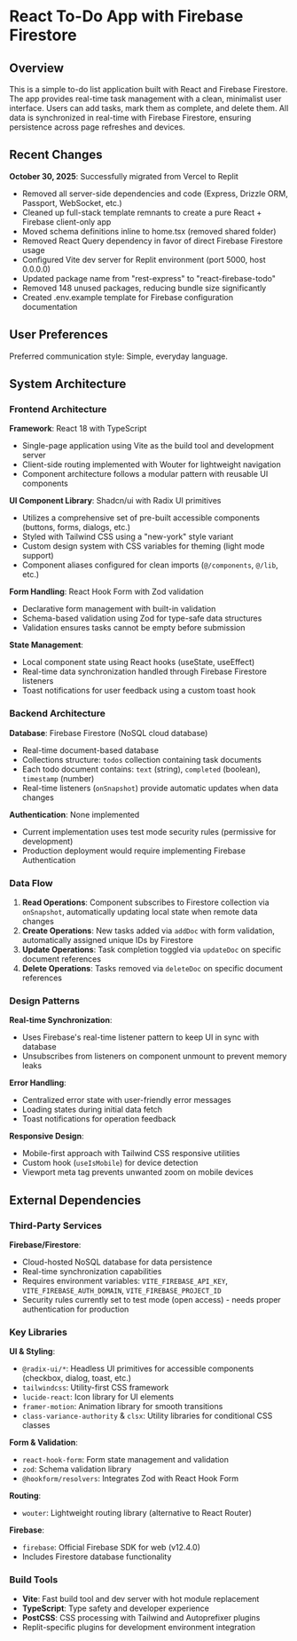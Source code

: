 # React To-Do App with Firebase Firestore

## Overview

This is a simple to-do list application built with React and Firebase Firestore. The app provides real-time task management with a clean, minimalist user interface. Users can add tasks, mark them as complete, and delete them. All data is synchronized in real-time with Firebase Firestore, ensuring persistence across page refreshes and devices.

## Recent Changes

**October 30, 2025**: Successfully migrated from Vercel to Replit
- Removed all server-side dependencies and code (Express, Drizzle ORM, Passport, WebSocket, etc.)
- Cleaned up full-stack template remnants to create a pure React + Firebase client-only app
- Moved schema definitions inline to home.tsx (removed shared folder)
- Removed React Query dependency in favor of direct Firebase Firestore usage
- Configured Vite dev server for Replit environment (port 5000, host 0.0.0.0)
- Updated package name from "rest-express" to "react-firebase-todo"
- Removed 148 unused packages, reducing bundle size significantly
- Created .env.example template for Firebase configuration documentation

## User Preferences

Preferred communication style: Simple, everyday language.

## System Architecture

### Frontend Architecture

**Framework**: React 18 with TypeScript
- Single-page application using Vite as the build tool and development server
- Client-side routing implemented with Wouter for lightweight navigation
- Component architecture follows a modular pattern with reusable UI components

**UI Component Library**: Shadcn/ui with Radix UI primitives
- Utilizes a comprehensive set of pre-built accessible components (buttons, forms, dialogs, etc.)
- Styled with Tailwind CSS using a "new-york" style variant
- Custom design system with CSS variables for theming (light mode support)
- Component aliases configured for clean imports (`@/components`, `@/lib`, etc.)

**Form Handling**: React Hook Form with Zod validation
- Declarative form management with built-in validation
- Schema-based validation using Zod for type-safe data structures
- Validation ensures tasks cannot be empty before submission

**State Management**:
- Local component state using React hooks (useState, useEffect)
- Real-time data synchronization handled through Firebase Firestore listeners
- Toast notifications for user feedback using a custom toast hook

### Backend Architecture

**Database**: Firebase Firestore (NoSQL cloud database)
- Real-time document-based database
- Collections structure: `todos` collection containing task documents
- Each todo document contains: `text` (string), `completed` (boolean), `timestamp` (number)
- Real-time listeners (`onSnapshot`) provide automatic updates when data changes

**Authentication**: None implemented
- Current implementation uses test mode security rules (permissive for development)
- Production deployment would require implementing Firebase Authentication

### Data Flow

1. **Read Operations**: Component subscribes to Firestore collection via `onSnapshot`, automatically updating local state when remote data changes
2. **Create Operations**: New tasks added via `addDoc` with form validation, automatically assigned unique IDs by Firestore
3. **Update Operations**: Task completion toggled via `updateDoc` on specific document references
4. **Delete Operations**: Tasks removed via `deleteDoc` on specific document references

### Design Patterns

**Real-time Synchronization**: 
- Uses Firebase's real-time listener pattern to keep UI in sync with database
- Unsubscribes from listeners on component unmount to prevent memory leaks

**Error Handling**:
- Centralized error state with user-friendly error messages
- Loading states during initial data fetch
- Toast notifications for operation feedback

**Responsive Design**:
- Mobile-first approach with Tailwind CSS responsive utilities
- Custom hook (`useIsMobile`) for device detection
- Viewport meta tag prevents unwanted zoom on mobile devices

## External Dependencies

### Third-Party Services

**Firebase/Firestore**:
- Cloud-hosted NoSQL database for data persistence
- Real-time synchronization capabilities
- Requires environment variables: `VITE_FIREBASE_API_KEY`, `VITE_FIREBASE_AUTH_DOMAIN`, `VITE_FIREBASE_PROJECT_ID`
- Security rules currently set to test mode (open access) - needs proper authentication for production

### Key Libraries

**UI & Styling**:
- `@radix-ui/*`: Headless UI primitives for accessible components (checkbox, dialog, toast, etc.)
- `tailwindcss`: Utility-first CSS framework
- `lucide-react`: Icon library for UI elements
- `framer-motion`: Animation library for smooth transitions
- `class-variance-authority` & `clsx`: Utility libraries for conditional CSS classes

**Form & Validation**:
- `react-hook-form`: Form state management and validation
- `zod`: Schema validation library
- `@hookform/resolvers`: Integrates Zod with React Hook Form

**Routing**:
- `wouter`: Lightweight routing library (alternative to React Router)

**Firebase**:
- `firebase`: Official Firebase SDK for web (v12.4.0)
- Includes Firestore database functionality

### Build Tools

- **Vite**: Fast build tool and dev server with hot module replacement
- **TypeScript**: Type safety and developer experience
- **PostCSS**: CSS processing with Tailwind and Autoprefixer plugins
- Replit-specific plugins for development environment integration